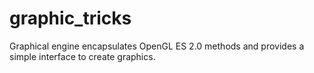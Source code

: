# graphic_tricks
Graphical engine encapsulates OpenGL ES 2.0 methods and provides a simple interface to create graphics.
